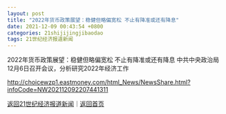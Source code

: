 ```yaml
---
layout: post
title: "2022年货币政策展望：稳健但略偏宽松 不止有降准或还有降息"
date: 2021-12-09 00:43:54 +0800
categories: 21shijijingjibaodao
tags: 21世纪经济报道新闻
---
```

2022年货币政策展望：稳健但略偏宽松 不止有降准或还有降息
中共中央政治局12月6日召开会议，分析研究2022年经济工作

<http://choicewzp1.eastmoney.com/html_News/NewsShare.html?infoCode=NW202112092207441311>

[返回21世纪经济报道新闻](//finews.withounder.com/21shijijingjibaodao/)｜[返回首页](//finews.withounder.com/)